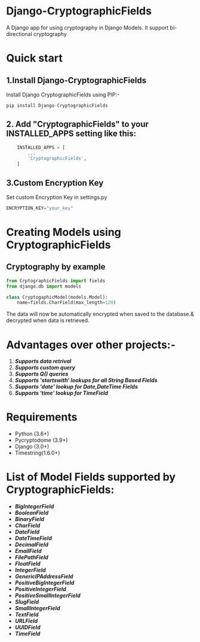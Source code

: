 # Django-CryptographicFields
A Django app for using cryptography in Django Models. It support bi-directional cryptography  
# Quick start
## 1.Install Django-CryptographicFields
Install Django CryptographicFields using PIP:-
```py
pip install Django-CryptographicFields
```
## 2. Add "CryptographicFields" to your INSTALLED_APPS setting like this:
``` py
    INSTALLED_APPS = [
        ...
        'CryptographicFields',
    ]
```
## 3.Custom Encryption Key
Set custom Encryption Key in settings.py
```py
ENCRYPTION_KEY="your_key"
```
# Creating Models using CryptographicFields

## Cryptography by example
```py
from CrptographicFields import fields
from django.db import models

class CryptogaphicModel(models.Model):
    name=fields.CharField(max_length=120)
```
The data will now be automatically encrypted when saved to the database.& decrypted when data is retrieved.

# Advantages over other projects:-
1. **_Supports data retrival_**
2. **_Supports custom query_**
3. **_Supports Q() queries_**
4. **_Supports 'startswith' lookups for all String Based Fields_**
5. **_Supports 'date' lookup for Date,DateTime Fields_**
6. **_Supports 'time' lookup for TimeField_**

# Requirements
* Python (3.6+)
* Pycryptodome (3.9+)
* Django (3.0+)
* Timestring(1.6.0+)
# List of Model Fields supported by CryptographicFields:
* ___BigIntegerField___
* ___BooleanField___
* ___BinaryField___
* ___CharField___
* ___DateField___
* ___DateTimeField___
* ___DecimalField___
* ___EmailField___
* ___FilePathField___
* ___FloatField___
* ___IntegerField___
* ___GenericIPAddressField___
* ___PositiveBigIntegerField___
* ___PositiveIntegerField___
* ___PositiveSmallIntegerField___
* ___SlugField___
* ___SmallIntegerField___
* ___TextField___
* ___URLField___
* ___UUIDField___
* ___TimeField___
